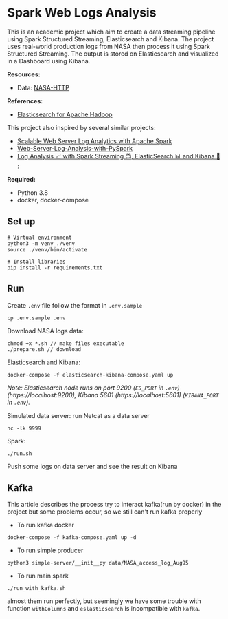 # Spark Web Logs Analysis

This is an academic project which aim to create a data streaming pipeline using Spark Structured Streaming,
Elasticsearch and Kibana. The project uses real-world production logs from NASA then process it using Spark Structured
Streaming. The output is stored on Elasticsearch and visualized in a Dashboard using Kibana.

**Resources:**

- Data: [NASA-HTTP](https://ita.ee.lbl.gov/html/contrib/NASA-HTTP.html)

**References:**

- [Elasticsearch for Apache Hadoop](https://www.elastic.co/guide/en/elasticsearch/hadoop/current/reference.html)

This project also inspired by several similar projects:

- [Scalable Web Server Log Analytics with Apache Spark](https://github.com/dipanjanS/data_science_for_all/blob/master/tds_scalable_log_analytics/Scalable_Log_Analytics_Spark.ipynb)
- [Web-Server-Log-Analysis-with-PySpark](https://github.com/olalakul/Web-Server-Log-Analysis-PySpark)
- [Log Analysis 📈 with Spark Streaming 📺, ElasticSearch 📊 and Kibana 👀 :](https://github.com/isbainemohamed/Log-Analysis-using-Spark-Streaming-ELK)

**Required:**

- Python 3.8
- docker, docker-compose

## Set up

```
# Virtual environment
python3 -m venv ./venv
source ./venv/bin/activate

# Install libraries
pip install -r requirements.txt
```

## Run

Create `.env` file follow the format in `.env.sample`

```
cp .env.sample .env
```

Download NASA logs data:

```
chmod +x *.sh // make files executable
./prepare.sh // download
```

Elasticsearch and Kibana:

```
docker-compose -f elasticsearch-kibana-compose.yaml up
```

_Note: Elasticsearch node runs on port 9200 (`ES_PORT` in `.env`) (https://localhost:9200), Kibana
5601 (https://localhost:5601) (`KIBANA_PORT` in `.env`)._

Simulated data server: run Netcat as a data server

```
nc -lk 9999
```

Spark:

```
./run.sh
```

Push some logs on data server and see the result on Kibana

## Kafka

This article describes the process try to interact kafka(run by docker) in the project but some problems occur, so we
still can't run kafka properly

- To run kafka docker

```shell
docker-compose -f kafka-compose.yaml up -d
```

- To run simple producer

```shell
python3 simple-server/__init__py data/NASA_access_log_Aug95
```

- To run main spark

```shell
./run_with_kafka.sh
```

almost them run perfectly, but seemingly we have some trouble with function `withColumns` and `eslasticsearch` is
incompatible with `kafka`.
